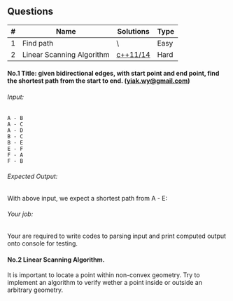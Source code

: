 ## Questions

| # | Name | Solutions | Type |
|---|------|-----------|------|
| 1 | Find path | \ | Easy |
| 2 | Linear Scanning Algorithm | [c++11/14](./linear_scanning_cli.cpp) | Hard | 

#### No.1 Title: given bidirectional edges, with start point and end point, find the shortest path from the start to end. \(yiak.wy@gmail.com\)

###### Input:

```
A - B
A - C
A - D
B - C
B - E
E - F
F - A 
F - B
```

###### Expected Output:

With above input, we expect a shortest path from A - E:

###### Your job:

Your are required to write codes to parsing input and print computed output onto console for testing.

#### No.2 Linear Scanning Algorithm.

It is important to locate a point within non-convex geometry. Try to implement an algorithm to verify wether a point inside or outside an arbitrary geometry.


